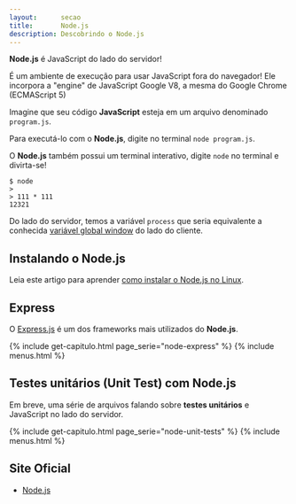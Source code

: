 ```yaml
---
layout:      secao
title:       Node.js
description: Descobrindo o Node.js
---
```



__Node.js__ é JavaScript do lado do servidor!

É um ambiente de execução para usar JavaScript fora do navegador!
Ele incorpora a "engine" de JavaScript Google V8, a mesma do Google Chrome (ECMAScript 5)

Imagine que seu código __JavaScript__ esteja em um arquivo denominado `program.js`.

Para executá-lo com o __Node.js__, digite no terminal `node program.js`.

O __Node.js__ também possui um terminal interativo, digite `node` no terminal e divirta-se!

    $ node
    >
    > 111 * 111
    12321

Do lado do servidor, temos a variável `process` que seria equivalente a conhecida
[variável global window](/javascript/objeto-global/) do lado do cliente.


## Instalando o Node.js

Leia este artigo para aprender [como instalar o Node.js no Linux](/linux/instalando-nodejs/).


## Express

O [Express.js](http://expressjs.com/) é um dos frameworks mais utilizados do __Node.js__.


{% include get-capitulo.html page_serie="node-express" %}
{% include menus.html %}


## Testes unitários (Unit Test) com Node.js

Em breve, uma série de arquivos falando sobre __testes unitários__ e JavaScript no lado do servidor.

{% include get-capitulo.html page_serie="node-unit-tests" %}
{% include menus.html %}


## Site Oficial

- [Node.js](http://nodejs.org/)
